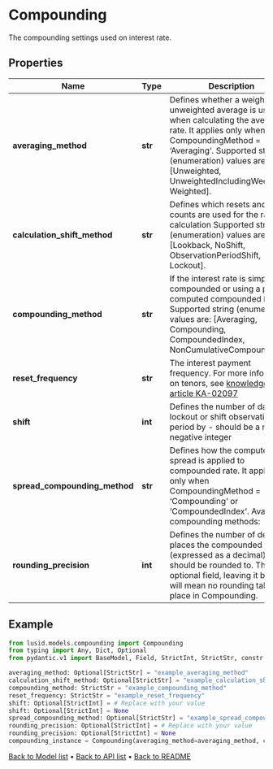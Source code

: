 # Compounding

The compounding settings used on interest rate.
## Properties
Name | Type | Description | Notes
------------ | ------------- | ------------- | -------------
**averaging_method** | **str** | Defines whether a weighted or unweighted average is used when calculating the average rate. It applies only when CompoundingMethod &#x3D; ‘Averaging‘.  Supported string (enumeration) values are: [Unweighted, UnweightedIncludingWeekends, Weighted]. | [optional] 
**calculation_shift_method** | **str** | Defines which resets and day counts are used for the rate calculation  Supported string (enumeration) values are: [Lookback, NoShift, ObservationPeriodShift, Lockout]. | [optional] 
**compounding_method** | **str** | If the interest rate is simple, compounded or using a pre-computed compounded index.  Supported string (enumeration) values are: [Averaging, Compounding, CompoundedIndex, NonCumulativeCompounding]. | 
**reset_frequency** | **str** | The interest payment frequency.  For more information on tenors, see [knowledge base article KA-02097](https://support.lusid.com/knowledgebase/article/KA-02097) | 
**shift** | **int** | Defines the number of days to lockout or shift observation period by - should be a non-negative integer | [optional] 
**spread_compounding_method** | **str** | Defines how the computed leg spread is applied to compounded rate. It applies only when CompoundingMethod &#x3D; ‘Compounding‘ or ‘CompoundedIndex‘.  Available compounding methods:  | Method | Description | | ------ | ----------- | | Straight | Compounding rate in each compound period includes the spread. | | Flat | Compounding rate does not include the spread, and the spread is used for simple interest in each compound period. | | SpreadExclusive | Compounding rate does not include the spread, and the spread is used for simple interest for whole accrual period. |  The values \&quot;IsdaCompounding\&quot;, \&quot;NoCompounding\&quot;, \&quot;IsdaFlatCompounding\&quot;, and \&quot;None\&quot; are accepted for compatibility with existing instruments and their use is discouraged.  Supported string (enumeration) values are: [Straight, IsdaCompounding, NoCompounding, SpreadExclusive, IsdaFlatCompounding, Flat, None]. | [optional] 
**rounding_precision** | **int** | Defines the number of decimal places the compounded rate (expressed as a decimal) should be rounded to. This is an optional field, leaving it blank will mean no rounding takes place in Compounding. | [optional] 
## Example

```python
from lusid.models.compounding import Compounding
from typing import Any, Dict, Optional
from pydantic.v1 import BaseModel, Field, StrictInt, StrictStr, constr

averaging_method: Optional[StrictStr] = "example_averaging_method"
calculation_shift_method: Optional[StrictStr] = "example_calculation_shift_method"
compounding_method: StrictStr = "example_compounding_method"
reset_frequency: StrictStr = "example_reset_frequency"
shift: Optional[StrictInt] = # Replace with your value
shift: Optional[StrictInt] = None
spread_compounding_method: Optional[StrictStr] = "example_spread_compounding_method"
rounding_precision: Optional[StrictInt] = # Replace with your value
rounding_precision: Optional[StrictInt] = None
compounding_instance = Compounding(averaging_method=averaging_method, calculation_shift_method=calculation_shift_method, compounding_method=compounding_method, reset_frequency=reset_frequency, shift=shift, spread_compounding_method=spread_compounding_method, rounding_precision=rounding_precision)

```

[Back to Model list](../README.md#documentation-for-models) &#8226; [Back to API list](../README.md#documentation-for-api-endpoints) &#8226; [Back to README](../README.md)

